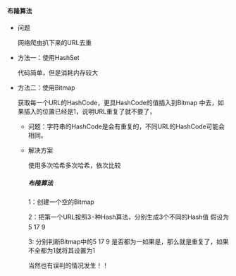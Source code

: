 #### 布隆算法

* 问题

  网络爬虫扒下来的URL去重

* 方法一：使用HashSet

  代码简单，但是消耗内存较大

* 方法二：使用Bitmap

  获取每一个URL的HashCode，更具HashCode的值插入到Bitmap 中去，如果插入的位置已经是1，说明URL重复了就不要了，

  * 问题：字符串的HashCode是会有重复的，不同URL的HashCode可能会相同。

  * 解决方案

    使用多次哈希多次哈希，依次比较

    ##### 布隆算法

    1：创建一个空的Bitmap

    2：把第一个URL按照3🀄种Hash算法，分别生成3个不同的Hash值	假设为5	17	9

    3:  分别判断Bitmap中的5	17	9 是否都为一如果是，那么就是重复了，如果不全都为1就将其设置为1 

    当然也有误判的情况发生！！ 